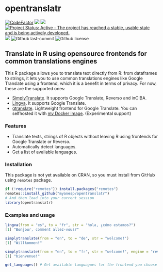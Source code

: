 # opentranslatr

<!-- badges: start -->
[![CodeFactor](https://www.codefactor.io/repository/github/myanesp/opentranslatr/badge)](https://www.codefactor.io/repository/github/myanesp/opentranslatr) [![](https://img.shields.io/github/languages/code-size/myanesp/opentranslatr.svg)](https://github.com/myanesp/opentranslatr) [![](https://img.shields.io/badge/lifecycle-experimental-orange.svg)](https://lifecycle.r-lib.org/articles/stages.html#experimental) [![Project Status: Active - The project has reached a stable, usable state and is being actively developed.](https://www.repostatus.org/badges/latest/active.svg)](https://www.repostatus.org/#active)
![](https://badgen.net/github/stars/myanesp/opentranslatr?icon=github&label=stars)
![Github last-commit](https://img.shields.io/github/last-commit/myanesp/opentranslatr)
![Github license](https://badgen.net/github/license/myanesp/opentranslatr)
<!-- badges: end -->

## Translate in R using opensource frontends for common translations engines
This R package allows you to translate text directly from R: from dataframes to strings,
it lets you to use common translations engines like Google Translate using a frontend,
which it is a benefit in terms of privacy. For now, these are the supported ones:

- [SimplyTranslate](https://codeberg.org/ManeraKai/simplytranslate). It supports Google Translate,
Reverso and inCIBA.
- [Lingva](https://github.com/thedaviddelta/lingva-translate). It supports Google Translate. 
- [gtranslate](https://git.sr.ht/~yerinalexey/gtranslate). Lightweight frontend for Google Translate.
You can selfhosted it with [my Docker image](https://github.com/myanesp/docker-gtranslate/). (Experimental support) 

### Features
- Translate texts, strings of R objects without leaving R using frontends for Google Translate or Reverso.
- Automatically detect languages.
- Get a list of available languages.

### Installation
This package is not yet available on CRAN, so you must install from GitHub using `remotes` package.
```r
if (!require("remotes")) install.packages("remotes")
remotes::install_github("myanesp/opentranslatr")
# And then load into your current session
library(opentranslatr)
```

### Examples and usage
```r
lingva(from = "es", to = "fr", str = "hola, ¿cómo estamos?")
[1] "Bonjour, comment allez-vous?"

simplytranslate(from = "en", to = "de", str = "welcome!")
[1] "Willkommen!"

simplytranslate(from = "en", to = "fr", str = "welcome!", engine = "reverso") # select engine
[1] "bienvenue!"

get_languages() # Get available languagues for the frontend you choose
```
